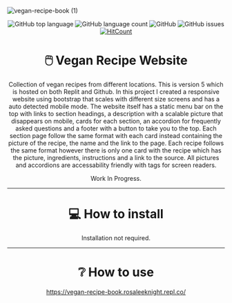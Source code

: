 ![vegan-recipe-book (1)](https://github.com/RosaleeKnight/vegan-recipe-book/assets/97799058/69441890-6b2c-4f3c-97e8-514260d04ecd)

<div align="center">
 
  ![GitHub top language](https://img.shields.io/github/languages/top/RosaleeKnight/vegan-recipe-book)
  ![GitHub language count](https://img.shields.io/github/languages/count/RosaleeKnight/vegan-recipe-book)
  ![GitHub](https://img.shields.io/github/license/RosaleeKnight/vegan-recipe-book)
  ![GitHub issues](https://img.shields.io/github/issues/RosaleeKnight/vegan-recipe-book)
  [![HitCount](https://hits.dwyl.com/RosaleeKnight/vegan-recipe-book.svg?style=flat)](http://hits.dwyl.com/RosaleeKnight/vegan-recipe-book)

  # 🖱️ Vegan Recipe Website
  Collection of vegan recipes from different locations. This is version 5 which is hosted on both Replit and Github. In this project I created a responsive website using bootstrap that scales with different size screens and has a auto detected mobile mode. The website itself has a static menu bar on the top with links to section headings, a description with a scalable picture that disappears on mobile, cards for each section, an accordion for frequently asked questions and a footer with a button to take you to the top. Each section page follow the same format with each card instead containing the picture of the recipe, the name and the link to the page. Each recipe follows the same format however there is only one card with the recipe which has the picture, ingredients, instructions and a link to the source. All pictures and accordions are accessability friendly with tags for screen readers.  
  
  Work In Progress.  
  
  -----
  # 💻 How to install 
  Installation not required.

  -----
  # ❔ How to use
  https://vegan-recipe-book.rosaleeknight.repl.co/

</div>
